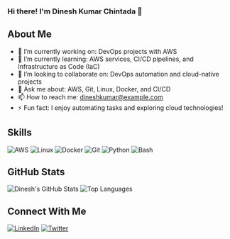 ### Hi there! I'm Dinesh Kumar Chintada 👋

## About Me

- 🔭 I’m currently working on: DevOps projects with AWS
- 🌱 I’m currently learning: AWS services, CI/CD pipelines, and Infrastructure as Code (IaC)
- 👯 I’m looking to collaborate on: DevOps automation and cloud-native projects
- 💬 Ask me about: AWS, Git, Linux, Docker, and CI/CD
- 📫 How to reach me: dineshkumar@example.com
- ⚡ Fun fact: I enjoy automating tasks and exploring cloud technologies!

## Skills

![AWS](https://img.shields.io/badge/-AWS-232F3E?logo=amazon-aws&logoColor=white)
![Linux](https://img.shields.io/badge/-Linux-FCC624?logo=linux&logoColor=black)
![Docker](https://img.shields.io/badge/-Docker-2496ED?logo=docker&logoColor=white)
![Git](https://img.shields.io/badge/-Git-F05032?logo=git&logoColor=white)
![Python](https://img.shields.io/badge/-Python-3776AB?logo=python&logoColor=white)
![Bash](https://img.shields.io/badge/-Bash-4EAA25?logo=gnu-bash&logoColor=white)

## GitHub Stats

![Dinesh's GitHub Stats](https://github-readme-stats.vercel.app/api?username=DineshKumarChintada&show_icons=true&theme=tokyonight)
![Top Languages](https://github-readme-stats.vercel.app/api/top-langs/?username=DineshKumarChintada&layout=compact&theme=tokyonight)

## Connect With Me

[![LinkedIn](https://img.shields.io/badge/-LinkedIn-0077B5?logo=linkedin&logoColor=white)](https://linkedin.com/in/dineshkumarchintada)
[![Twitter](https://img.shields.io/badge/-Twitter-1DA1F2?logo=twitter&logoColor=white)](https://twitter.com/yourusername)
